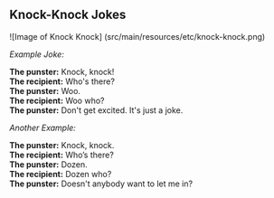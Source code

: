 ## Knock-Knock Jokes

![Image of Knock Knock]
(src/main/resources/etc/knock-knock.png)

_Example Joke:_

**The punster:** Knock, knock!    
**The recipient:** Who's there?     
**The punster:** Woo.    
**The recipient:** Woo who?    
**The punster:** Don't get excited. It's just a joke.     

_Another Example:_

**The punster:** Knock, knock.    
**The recipient:** Who’s there?    
**The punster:** Dozen.    
**The recipient:** Dozen who?    
**The punster:** Doesn't anybody want to let me in?    
